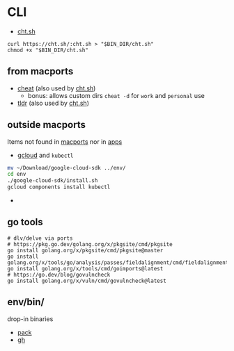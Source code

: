 # CLI

- [cht.sh](https://github.com/chubin/cheat.sh#installation)
```shell
curl https://cht.sh/:cht.sh > "$BIN_DIR/cht.sh"
chmod +x "$BIN_DIR/cht.sh"
```

## from macports

- [cheat](https://github.com/cheat/cheat) (also used by [cht.sh]())
  - bonus: allows custom dirs `cheat -d` for `work` and `personal` use
- [tldr](https://dbrgn.github.io/tealdeer/) (also used by [cht.sh]())

## outside macports

Items not found in [macports](macports.txt) nor in [apps](apps.md)

- [gcloud](https://cloud.google.com/sdk/gcloud#download_and_install_the) and `kubectl`
```sh
mv ~/Download/google-cloud-sdk ../env/
cd env
./google-cloud-sdk/install.sh
gcloud components install kubectl
```
-

## go tools
```shell
# dlv/delve via ports
# https://pkg.go.dev/golang.org/x/pkgsite/cmd/pkgsite
go install golang.org/x/pkgsite/cmd/pkgsite@master
go install golang.org/x/tools/go/analysis/passes/fieldalignment/cmd/fieldalignment@latest
go install golang.org/x/tools/cmd/goimports@latest
# https://go.dev/blog/govulncheck
go install golang.org/x/vuln/cmd/govulncheck@latest
```

## env/bin/
drop-in binaries

- [pack](https://github.com/buildpacks/pack/releases)
- [gh](https://cli.github.com/)

